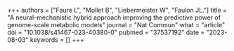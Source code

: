 +++
authors = ["Faure L", "Mollet B", "Liebermeister W", "Faulon JL."]
title = "A neural-mechanistic hybrid approach improving the predictive power of genome-scale metabolic models"
journal = "Nat Commun"
what = "article"
doi = "10.1038/s41467-023-40380-0"
pubmed = "37537192"
date = "2023-08-03"
keywords = []
+++

